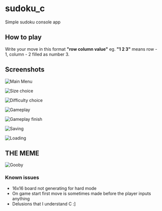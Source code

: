 # sudoku_c
Simple sudoku console app

## How to play
Write your move in this format **"row column value"** eg. **"1 2 3"** means row - 1, column - 2 filled as number 3.

## Screenshots 
![Main Menu](https://github.com/kamilbilous/sudoku_c/blob/main/menu.png?raw=true)

![Size choice](https://github.com/kamilbilous/sudoku_c/blob/main/size.png?raw=true)

![Difficulty choice](https://github.com/kamilbilous/sudoku_c/blob/main/diff.png?raw=true)

![Gameplay](https://github.com/kamilbilous/sudoku_c/blob/main/gameplay1.png?raw=true)

![Gameplay finish](https://github.com/kamilbilous/sudoku_c/blob/main/gameplay2.png?raw=true)

![Saving](https://github.com/kamilbilous/sudoku_c/blob/main/saving.png?raw=true)

![Loading](https://github.com/kamilbilous/sudoku_c/blob/main/loading.png?raw=true)

## THE MEME

![Gooby](https://github.com/kamilbilous/sudoku_c/blob/main/goob.jpg?raw=true)

### Known issues 
- 16x16 board not generating for hard mode
- On game start first move is sometimes made before the player inputs anything
- Delusions that I understand C :]
